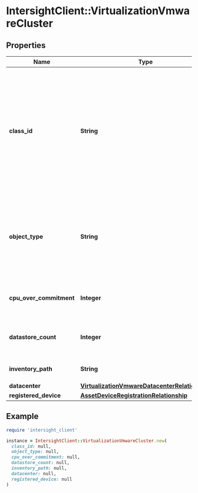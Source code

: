 # IntersightClient::VirtualizationVmwareCluster

## Properties

| Name | Type | Description | Notes |
| ---- | ---- | ----------- | ----- |
| **class_id** | **String** | The fully-qualified name of the instantiated, concrete type. This property is used as a discriminator to identify the type of the payload when marshaling and unmarshaling data. | [default to &#39;virtualization.VmwareCluster&#39;] |
| **object_type** | **String** | The fully-qualified name of the instantiated, concrete type. The value should be the same as the &#39;ClassId&#39; property. | [default to &#39;virtualization.VmwareCluster&#39;] |
| **cpu_over_commitment** | **Integer** | CPU over commitment associated with this cluster. | [optional] |
| **datastore_count** | **Integer** | Count of all datastores associated with this cluster. | [optional] |
| **inventory_path** | **String** | Inventory path of the cluster. | [optional] |
| **datacenter** | [**VirtualizationVmwareDatacenterRelationship**](VirtualizationVmwareDatacenterRelationship.md) |  | [optional] |
| **registered_device** | [**AssetDeviceRegistrationRelationship**](AssetDeviceRegistrationRelationship.md) |  | [optional] |

## Example

```ruby
require 'intersight_client'

instance = IntersightClient::VirtualizationVmwareCluster.new(
  class_id: null,
  object_type: null,
  cpu_over_commitment: null,
  datastore_count: null,
  inventory_path: null,
  datacenter: null,
  registered_device: null
)
```

